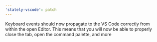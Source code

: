 ```yaml
---
'stately-vscode': patch
---
```


Keyboard events should now propagate to the VS Code correctly from within the open Editor. This means that you will now be able to properly close the tab, open the command palette, and more
